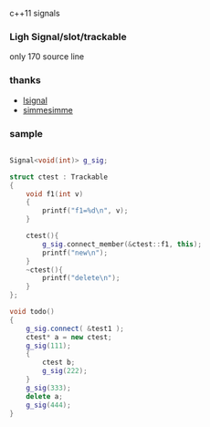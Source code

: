 c++11 signals
### Ligh Signal/slot/trackable

only 170 source line


### thanks

* [lsignal](https://github.com/cpp11nullptr/lsignal) 
* [simmesimme](http://simmesimme.github.io/tutorials/2015/09/20/signal-slot) 


### sample

```cpp

Signal<void(int)> g_sig;

struct ctest : Trackable
{
    void f1(int v)
	{
		printf("f1=%d\n", v);
	}

	ctest(){
		g_sig.connect_member(&ctest::f1, this);
		printf("new\n");
	}
	~ctest(){
		printf("delete\n");
	}
};

void todo()
{
	g_sig.connect( &test1 );
	ctest* a = new ctest;
	g_sig(111);
	{
		ctest b;
		g_sig(222);
	}
	g_sig(333);
	delete a;
	g_sig(444);
}

```
